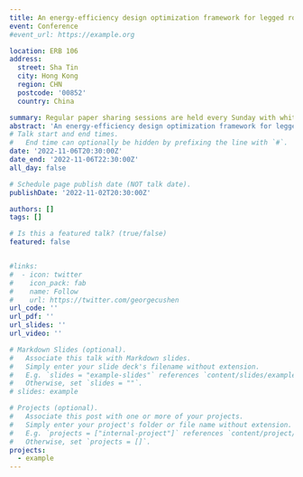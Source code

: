 ```yaml
---
title: An energy-efficiency design optimization framework for legged robots
event: Conference
#event_url: https://example.org

location: ERB 106
address:
  street: Sha Tin
  city: Hong Kong
  region: CHN
  postcode: '00852'
  country: China

summary: Regular paper sharing sessions are held every Sunday with whiteboard write the formulas. This time reported by Zhitao, which give us detalis for his research.
abstract: 'An energy-efficiency design optimization framework for legged robots'
# Talk start and end times.
#   End time can optionally be hidden by prefixing the line with `#`.
date: '2022-11-06T20:30:00Z'
date_end: '2022-11-06T22:30:00Z'
all_day: false

# Schedule page publish date (NOT talk date).
publishDate: '2022-11-02T20:30:00Z'

authors: []
tags: []

# Is this a featured talk? (true/false)
featured: false


#links:
#  - icon: twitter
#    icon_pack: fab
#    name: Follow
#    url: https://twitter.com/georgecushen
url_code: ''
url_pdf: ''
url_slides: ''
url_video: ''

# Markdown Slides (optional).
#   Associate this talk with Markdown slides.
#   Simply enter your slide deck's filename without extension.
#   E.g. `slides = "example-slides"` references `content/slides/example-slides.md`.
#   Otherwise, set `slides = ""`.
# slides: example

# Projects (optional).
#   Associate this post with one or more of your projects.
#   Simply enter your project's folder or file name without extension.
#   E.g. `projects = ["internal-project"]` references `content/project/deep-learning/index.md`.
#   Otherwise, set `projects = []`.
projects:
  - example
---
```

